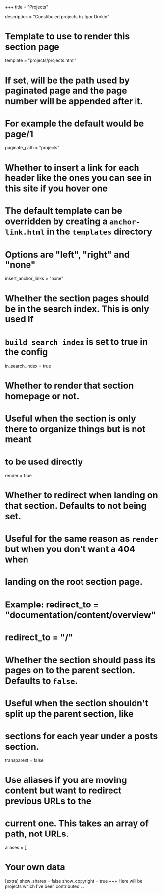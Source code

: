 +++
title = "Projects"

description = "Constibuted projects by Igor Drokin"

# Template to use to render this section page
template = "projects/projects.html"

# If set, will be the path used by paginated page and the page number will be appended after it.
# For example the default would be page/1
paginate_path = "projects"

# Whether to insert a link for each header like the ones you can see in this site if you hover one
# The default template can be overridden by creating a `anchor-link.html` in the `templates` directory
# Options are "left", "right" and "none"
insert_anchor_links = "none"

# Whether the section pages should be in the search index. This is only used if
# `build_search_index` is set to true in the config
in_search_index = true

# Whether to render that section homepage or not.
# Useful when the section is only there to organize things but is not meant
# to be used directly
render = true

# Whether to redirect when landing on that section. Defaults to not being set.
# Useful for the same reason as `render` but when you don't want a 404 when
# landing on the root section page.
# Example: redirect_to = "documentation/content/overview"
# redirect_to = "/"

# Whether the section should pass its pages on to the parent section. Defaults to `false`.
# Useful when the section shouldn't split up the parent section, like
# sections for each year under a posts section.
transparent = false

# Use aliases if you are moving content but want to redirect previous URLs to the
# current one. This takes an array of path, not URLs.
aliases = []

# Your own data
[extra]
show_shares = false
show_copyright = true
+++
Here will be projects which I've been contributed ...
